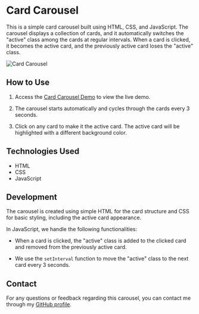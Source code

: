 # Card Carousel

This is a simple card carousel built using HTML, CSS, and JavaScript. The carousel displays a collection of cards, and it automatically switches the "active" class among the cards at regular intervals. When a card is clicked, it becomes the active card, and the previously active card loses the "active" class.

![Card Carousel](carousel-demo.gif)

## How to Use

1. Access the [Card Carousel Demo](https://ayhamalahmad.github.io/Ayhamalahmad-task-one-cards-ex/) to view the live demo.

2. The carousel starts automatically and cycles through the cards every 3 seconds.

3. Click on any card to make it the active card. The active card will be highlighted with a different background color.

## Technologies Used

- HTML
- CSS
- JavaScript

## Development

The carousel is created using simple HTML for the card structure and CSS for basic styling, including the active card appearance.

In JavaScript, we handle the following functionalities:

- When a card is clicked, the "active" class is added to the clicked card and removed from the previously active card.

- We use the `setInterval` function to move the "active" class to the next card every 3 seconds.



## Contact

For any questions or feedback regarding this carousel, you can contact me through my [GitHub profile](https://github.com/ayhamalahmad).
